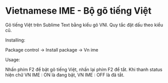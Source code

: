 Vietnamese IME - Bộ gõ tiếng Việt
===============================================================================

Gõ tiếng Việt trên Sublime Text bằng kiểu gõ VNI. Quy tắc đặt dấu theo kiểu cũ. 

Installing: 

Package control -> Install package -> Vn ime

Usage: 

Nhấn phím F2 để bật gõ tiếng Việt, nhấn lại phím F2 để tắt.
Khi thanh status hiện chữ VN IME : ON là đang bật, VN IME : OFF là đã tắt.